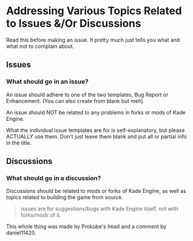 # Addressing Various Topics Related to Issues &/Or Discussions

Read this before making an issue. It pretty much just tells you what and what not to complain about.
## Issues

### What should go in an issue?
An issue should adhere to one of the two templates, Bug Report or Enhancement. (You can also create from blank but meh)

An issue should NOT be related to any problems in forks or mods of Kade Engine.

What the individual issue templates are for is self-explanatory, but please ACTUALLY use them. Don't just leave them blank and put all or partial info in the title.


## Discussions

### What should go in a discussion?
Discussions should be related to mods or forks of Kade Engine, as well as topics related to building the game from source.

> issues are for suggestions/bugs with Kade Engine itself, not with forks/mods of it.


This whole thing was made by Prokube's head and a comment by daniel11420.
